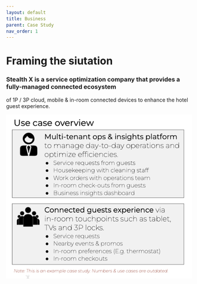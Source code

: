 ```yaml
---
layout: default
title: Business
parent: Case Study
nav_order: 1
---
```


# **Framing the siutation**

### **Stealth X** is a service optimization company that provides a fully-managed connected ecosystem
of 1P / 3P cloud, mobile & in-room connected devices to enhance the hotel guest experience.

![](/assets/images/use-cases.jpg)